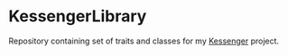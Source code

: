 # KessengerLibrary
Repository containing set of traits and classes for my [Kessenger](https://github.com/malyszaryczlowiek/Kessenger) project. 
